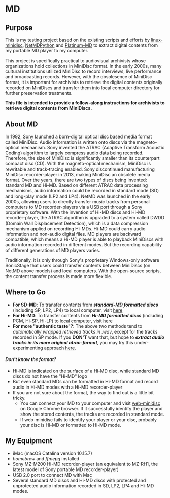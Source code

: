 # MD

## Purpose ##
This is my testing project based on the existing scripts and efforts by [linux-minidisc](https://github.com/glaubitz/linux-minidisc), [NetMDPython](https://wiki.physik.fu-berlin.de/linux-minidisc/doku.php?id=netmdpython#getting_the_code) and [Platinum-MD](https://github.com/gavinbenda/platinum-md.git) to extract digital contents from my portable MD player to my computer. 

This project is specifically practical to audiovisual archivists whose organizations hold collections in MiniDisc format. In the early 2000s, many cultural institutions utilized MiniDisc to record interviews, live performance and broadcasting records. However, with the obsolesence of MiniDisc format, it is important for archivists to retrieve the digital contents originally recorded on MiniDiscs and transfer them into local computer directory for further preservation treatments. 

**This file is intended to provide a follow-along instructions for archivists to retrieve digital contents from MiniDiscs.**

## About MD ##
In 1992, Sony launched a born-digital optical disc based media format called MiniDisc. Audio information is written onto discs via the magneto-optical mechanism. Sony invented the ATRAC (Adaptive Transform Acoustic Coding) algorithm to largely compress audio data being recorded. Therefore, the size of MiniDisc is significantly smaller than its counterpart compact disc (CD). With the magneto-optical mechanism, MiniDisc is rewritable and track-tracing enabled. Sony discontinued manufacturing MiniDisc recorder-player in 2013, making MiniDisc an obsolete media format. Over the years, there are two types of discs being invented: standard MD and Hi-MD. Based on different ATRAC data processing mechanisms, audio information could be recorded in standard mode (SD) and long-play mode (LP2 and LP4). NetMD was launched in the early 2000s, allowing users to directly transfer music tracks from personal computers to MD recorder-players via a USB port through a Sony proprietary software. With the invention of Hi-MD discs and Hi-MD recorder-player, the ATRAC algorithm is upgraded to a system called DWDD (Domain Wall Displacement Detection), which is a data compression mechanism applied on recording Hi-MDs. Hi-MD could carry audio information and non-audio digital files. 
MD players are backward compatible, which means a Hi-MD player is able to playback MiniDiscs with audio information recorded in different modes. But the recording capability of different generations of MD players varies. 

Traditionally, it is only through Sony's proprietary Windows-only software SonicStage that users could transfer contents between MiniDiscs (on NetMD above models) and local computers. With the open-source scripts, the content transfer process is made more flexible.


## Where to Go ##
* **For SD-MD**: To transfer contents from ***standard-MD formatted discs*** (including SP, LP2, LP4) to local computer, visit [here](Standard-MD.md)
* **For Hi-MD**: To transfer contents from ***Hi-MD formatted discs*** (including PCM, Hi-SP, Hi-LP) to local computer, visit [here](Hi-MD.md)
* **For more "authentic taste"?**: The above two methods tend to *automatically wrapped retrieved tracks in .wav*, except for the tracks recorded in SP mode. If you **DON'T** want that, but hope to ***extract audio tracks in its more original atrac-format***, you may try this under-experimenting approach [here](Experimenting_with_Platinum-MD.md).

#### *Don't know the format?* ####
* Hi-MD is indicated on the surface of a Hi-MD disc, while standard MD discs do not have the "Hi-MD" logo
* But even standard MDs can be formatted in Hi-MD format and record audio in Hi-MD modes with a Hi-MD recorder-player
* If you are not sure about the format, the way to find out is a little bit tricky. 
  * You can connect your MD to your computer and visit [web-minidisc](https://stefano.brilli.me/webminidisc/) on Google Chrome browser. If it successfully identify the player and show the stored contents, the tracks are recorded in standard mode.
  * If web-minidisc fails to identify your player or your disc, probably your disc is Hi-MD or formatted to Hi-MD mode.

## My Equipment ##
* iMac (macOS Catalina version 10.15.7) 
* *homebrew* and *ffmepg* installed
* Sony MZ-M200 Hi-MD recorder-player (an equivalent to MZ-RH1, the latest model of Sony portable MD recorder-player)
* USB 2.0 port to connect MD with Mac
* Several standard MD discs and Hi-MD discs with protected and unprotected audio information recorded in SD, LP2, LP4 and Hi-MD modes.

